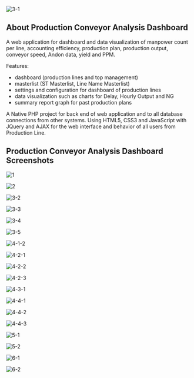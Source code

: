 ![3-1](https://github.com/raymart-vergara/pcad/assets/158264850/cba025c6-d5db-4609-ade0-4f97f2ed46d5)

## About Production Conveyor Analysis Dashboard

A web application for dashboard and data visualization of manpower count per line, accounting efficiency, production plan, production output, conveyor speed, 
Andon data, yield and PPM. 

Features:
- dashboard (production lines and top management)
- masterlist (ST Masterlist, Line Name Masterlist)
- settings and configuration for dashboard of production lines
- data visualization such as charts for Delay, Hourly Output and NG
- summary report graph for past production plans

A Native PHP project for back end of web application and to all database connections from other systems. 
Using HTML5, CSS3 and JavaScript with JQuery and AJAX for the web interface and behavior of all users from Production Line.

## Production Conveyor Analysis Dashboard Screenshots

![1](https://github.com/raymart-vergara/pcad/assets/158264850/c4d5f49c-1f42-4c91-a78d-34b8ba6ceee9)

![2](https://github.com/raymart-vergara/pcad/assets/158264850/289480ee-2e8f-4d51-a8dd-1909062ad407)

![3-2](https://github.com/raymart-vergara/pcad/assets/158264850/a9cc66df-adcf-437f-a9c2-71ddf40c4116)

![3-3](https://github.com/raymart-vergara/pcad/assets/158264850/a0e6ee1e-1892-4c37-8d4c-07dae9eacd7b)

![3-4](https://github.com/raymart-vergara/pcad/assets/158264850/50c2aa53-9093-447b-848f-6de99f4637d0)

![3-5](https://github.com/raymart-vergara/pcad/assets/158264850/4dbc5e93-d9fd-432e-997f-aaff985465ea)

![4-1-2](https://github.com/raymart-vergara/pcad/assets/158264850/76590de1-6e54-4700-8eb8-733f22a035fb)

![4-2-1](https://github.com/raymart-vergara/pcad/assets/158264850/e227e0cb-a1f0-42a3-964c-121106a2476f)

![4-2-2](https://github.com/raymart-vergara/pcad/assets/158264850/a7a048f9-4828-4ad2-acf7-7ab2fbc6bcd7)

![4-2-3](https://github.com/raymart-vergara/pcad/assets/158264850/d315ce12-0cde-46d8-a72e-35c5a5a84831)

![4-3-1](https://github.com/raymart-vergara/pcad/assets/158264850/7c6b4b66-62a0-4153-96ba-da7f044e6f3a)

![4-4-1](https://github.com/raymart-vergara/pcad/assets/158264850/15b78f7c-0c62-4009-b588-804fcbc148d7)

![4-4-2](https://github.com/raymart-vergara/pcad/assets/158264850/67919bf2-2196-4c59-9db6-40a30afec252)

![4-4-3](https://github.com/raymart-vergara/pcad/assets/158264850/b6a2093f-bcd1-4e4a-853e-eb7419d75b92)

![5-1](https://github.com/raymart-vergara/pcad/assets/158264850/d1c4d080-f5e6-4fa0-b19d-1801861163a2)

![5-2](https://github.com/raymart-vergara/pcad/assets/158264850/f7403037-da2c-4c7c-9350-ee220ce16946)

![6-1](https://github.com/raymart-vergara/pcad/assets/158264850/42f66a63-2717-4ddc-b199-de1f820668ae)

![6-2](https://github.com/raymart-vergara/pcad/assets/158264850/a2b08eaa-19c2-411f-9e0d-3ba184b989fc)









